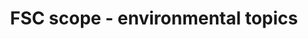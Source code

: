 ---
title: 'FSC scope - environmental topics'
field: 'fsc.topic.environmental'
slug: 'fsc-resource-scope-environmental-topics'
description: 'select from control list'
required: False
policy: 'Free value. Repeat values.'
---